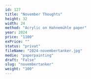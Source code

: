 ```yaml
---
id: 127
title: "November Thoughts"
height: 32
width: 24
method: "Acrylic on Hahnemühle paper"
year: 2024
price: "1100"
exPrice: ""
status: "privat"
fileName: "2024-novembertanker.jpg"
medie: "paperpainting"
draft: "False"
slug: "novembertanker"
weight: "100"
---
```

